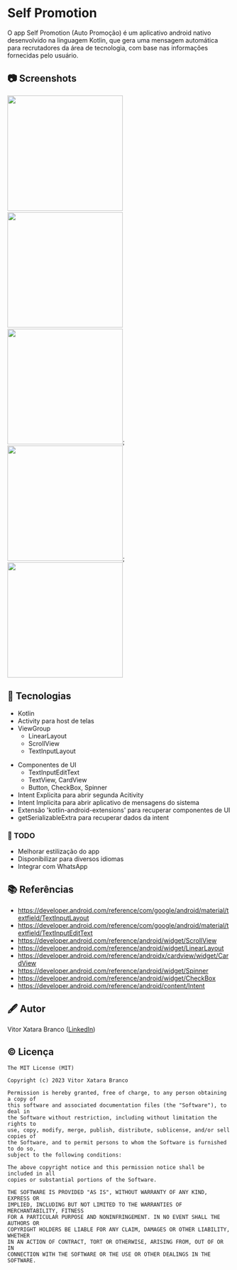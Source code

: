 # Self Promotion
O app Self Promotion (Auto Promoção) é um aplicativo android nativo desenvolvido na linguagem Kotlin, que gera uma mensagem automática para recrutadores da área de tecnologia, com base nas informações fornecidas pelo usuário.



## 📷 Screenshots
<!-- You can add more screenshots here if you like -->
<img src="/results/img1.png" width="260">&emsp;<img src="/results/img2.png" width="260">&emsp;<img src="/results/img3.png" width="260">; <img src="/results/img4.png" width="260">; <img src="/results/img5.png" width="260">

## 📱 Tecnologias
* Kotlin
* Activity para host de telas
* ViewGroup
    * LinearLayout
    * ScrollView
    * TextInputLayout
- Componentes de UI
    - TextInputEditText
    - TextView, CardView
    - Button, CheckBox, Spinner
- Intent Explicita para abrir segunda Acitivity
- Intent Implicita para abrir aplicativo de mensagens do sistema
- Extensão 'kotlin-android-extensions' para recuperar componentes de UI
- getSerializableExtra para recuperar dados da intent


### 📑 TODO
- Melhorar estilização do app
- Disponibilizar para diversos idiomas
- Integrar com WhatsApp

## 📚 Referências
* https://developer.android.com/reference/com/google/android/material/textfield/TextInputLayout
* https://developer.android.com/reference/com/google/android/material/textfield/TextInputEditText
* https://developer.android.com/reference/android/widget/ScrollView
* https://developer.android.com/reference/android/widget/LinearLayout
* https://developer.android.com/reference/androidx/cardview/widget/CardView
* https://developer.android.com/reference/android/widget/Spinner
* https://developer.android.com/reference/android/widget/CheckBox
* https://developer.android.com/reference/android/content/Intent

## 🖋 Autor
Vitor Xatara Branco ([LinkedIn](https://www.linkedin.com/in/vitor-xatara-branco/))

## © Licença
```
The MIT License (MIT)

Copyright (c) 2023 Vitor Xatara Branco

Permission is hereby granted, free of charge, to any person obtaining a copy of
this software and associated documentation files (the "Software"), to deal in
the Software without restriction, including without limitation the rights to
use, copy, modify, merge, publish, distribute, sublicense, and/or sell copies of
the Software, and to permit persons to whom the Software is furnished to do so,
subject to the following conditions:

The above copyright notice and this permission notice shall be included in all
copies or substantial portions of the Software.

THE SOFTWARE IS PROVIDED "AS IS", WITHOUT WARRANTY OF ANY KIND, EXPRESS OR
IMPLIED, INCLUDING BUT NOT LIMITED TO THE WARRANTIES OF MERCHANTABILITY, FITNESS
FOR A PARTICULAR PURPOSE AND NONINFRINGEMENT. IN NO EVENT SHALL THE AUTHORS OR
COPYRIGHT HOLDERS BE LIABLE FOR ANY CLAIM, DAMAGES OR OTHER LIABILITY, WHETHER
IN AN ACTION OF CONTRACT, TORT OR OTHERWISE, ARISING FROM, OUT OF OR IN
CONNECTION WITH THE SOFTWARE OR THE USE OR OTHER DEALINGS IN THE SOFTWARE.
